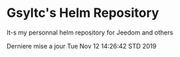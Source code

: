 # Gsyltc's Helm Repository

It-s my personnal helm repository for Jeedom and others

Derniere mise a jour Tue Nov 12 14:26:42 STD 2019
